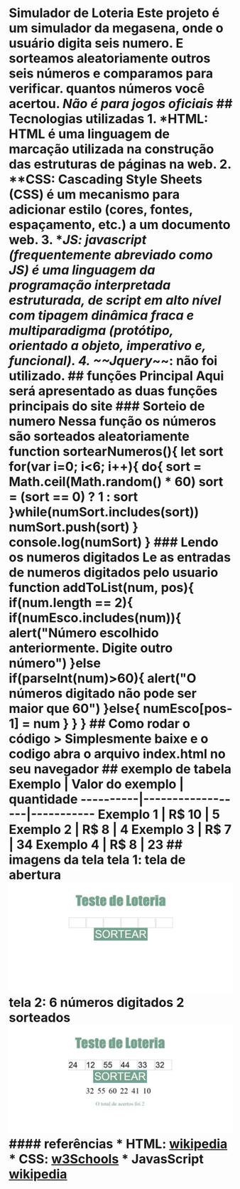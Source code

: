 # Simulador de Loteria Este projeto é um simulador da megasena, onde o usuário digita seis numero. E sorteamos aleatoriamente outros seis números e comparamos para verificar. quantos números você acertou. *Não é para jogos oficiais* ## Tecnologias utilizadas 1. *HTML: HTML é uma linguagem de marcação utilizada na construção das estruturas de páginas na web. 2. **CSS: Cascading Style Sheets (CSS) é um mecanismo para adicionar estilo (cores, fontes, espaçamento, etc.) a um documento web. 3. **JS: javascript (frequentemente abreviado como JS) é uma linguagem da programação interpretada estruturada, de script em alto nível com tipagem dinâmica fraca e multiparadigma (protótipo, orientado a objeto, imperativo e, funcional). 4. ~~Jquery*~~: não foi utilizado. ## funções Principal Aqui será apresentado as duas funções principais do site ### Sorteio de numero Nessa função os números são sorteados aleatoriamente  function sortearNumeros(){ let sort for(var i=0; i<6; i++){ do{ sort = Math.ceil(Math.random() * 60) sort = (sort == 0) ? 1 : sort }while(numSort.includes(sort)) numSort.push(sort) } console.log(numSort) }  ### Lendo os numeros digitados Le as entradas de numeros digitados pelo usuario  function addToList(num, pos){ if(num.length == 2){ if(numEsco.includes(num)){ alert("Número escolhido anteriormente. Digite outro número") }else if(parseInt(num)>60){ alert("O números digitado não pode ser maior que 60") }else{ numEsco[pos-1] = num } } }  ## Como rodar o código > Simplesmente baixe e o codigo abra o arquivo **index.html** no seu navegador ## exemplo de tabela Exemplo | Valor do exemplo | quantidade ----------|------------------|----------- Exemplo 1 | R$ 10 | 5 Exemplo 2 | R$ 8 | 4 Exemplo 3 | R$ 7 | 34 Exemplo 4 | R$ 8 | 23 ## imagens da tela tela 1: tela de abertura ![tela 1](/imagens/tela1.png) tela 2: 6 números digitados 2 sorteados ![](/imagens/tela2.png) #### referências * HTML: [wikipedia](https://pt.wikipedia.org/wiki/HTML) * CSS: [w3Schools](https://www.w3schools.com/css/) * JavasScript [wikipedia](https://pt.wikipedia.org/wiki/JavasScript)
